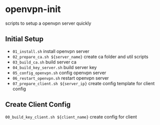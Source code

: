 # openvpn-init
scripts to setup a openvpn server quickly

## Initial Setup
- `01_install.sh` install openvpn server
- `02_prepare_ca.sh ${server_name}` create ca folder and util scripts
- `03_build_ca.sh` build server ca
- `04_build_key_server.sh` build server key
- `05_config_openvpn.sh` config openvpn server
- `06_restart_openvpn.sh` restart openvpn server
- `07_prepare_client.sh ${server_ip}` create config template for client config

## Create Client Config
`00_build_key_client.sh ${client_name}` create config for client
